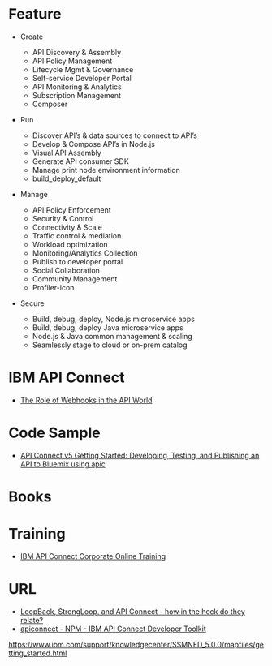 
# Feature
* Create
  * API Discovery & Assembly
  * API Policy Management
  * Lifecycle Mgmt & Governance
  * Self-service Developer Portal
  * API Monitoring & Analytics
  * Subscription Management
  * Composer

* Run
  * Discover API’s & data sources to connect to API’s
  * Develop & Compose API’s in Node.js
  * Visual API Assembly
  * Generate API consumer SDK
  * Manage print node environment information
  * build_deploy_default

* Manage
  * API Policy Enforcement
  * Security & Control
  * Connectivity & Scale
  * Traffic control & mediation
  * Workload optimization
  * Monitoring/Analytics Collection
  * Publish to developer portal
  * Social Collaboration
  * Community Management
  * Profiler-icon

* Secure
  * Build, debug, deploy, Node.js microservice apps
  * Build, debug, deploy Java microservice apps
  * Node.js & Java common management & scaling
  * Seamlessly stage to cloud or on-prem catalog
  
# IBM API Connect
* [The Role of Webhooks in the API World](https://dzone.com/articles/webhooks-role-in-the-api-world-1)

# Code Sample
* [API Connect v5 Getting Started: Developing, Testing, and Publishing an API to Bluemix using apic](https://github.com/ibm-apiconnect/climbingweather)



# Books

# Training
* [IBM API Connect Corporate Online Training](http://www.virtualnuggets.com/ibm-api-connect.html)


# URL
* [LoopBack, StrongLoop, and API Connect - how in the heck do they relate?](https://www.raymondcamden.com/2016/04/27/loopback-strongloop-and-api-connect-how-in-the-heck-do-they-relate)
* [apiconnect - NPM - IBM API Connect Developer Toolkit](https://www.npmjs.com/package/apiconnect)

https://www.ibm.com/support/knowledgecenter/SSMNED_5.0.0/mapfiles/getting_started.html
